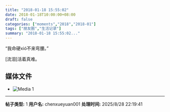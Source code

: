 ```yaml
---
title: "2018-01-18 15:55:02"
date: 2018-01-18T10:00:00+08:00
draft: false
categories: ["moments","2018","2018-01"]
tags: ["朋友圈","生活记录"]
summary: "2018-01-18 15:55:02..."
---
```


“我命硬xió不来弯腰。”

[流泪]活着真难。

## 媒体文件

- ![Media 1](/Moments/photos/2018-01-18/201801181555020.jpg)

---

**帖子类型:** 1
**用户名:** chenxueyuan001
**处理时间:** 2025/8/28 22:19:41